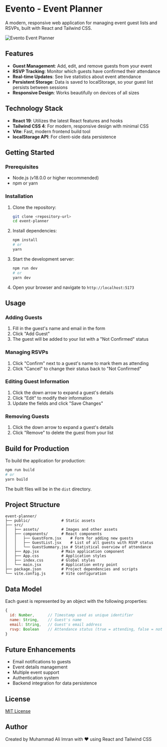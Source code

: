 # Evento - Event Planner

A modern, responsive web application for managing event guest lists and RSVPs, built with React and Tailwind CSS.

![Evento Event Planner](https://www.i-eventplanner.com/wp-content/uploads/revslider/Avada_Full_Width/Corporate-Event-planner.jpg)

## Features

- **Guest Management**: Add, edit, and remove guests from your event
- **RSVP Tracking**: Monitor which guests have confirmed their attendance
- **Real-time Updates**: See live statistics about event attendance
- **Persistent Storage**: Data is saved to localStorage, so your guest list persists between sessions
- **Responsive Design**: Works beautifully on devices of all sizes

## Technology Stack

- **React 19**: Utilizes the latest React features and hooks
- **Tailwind CSS 4**: For modern, responsive design with minimal CSS
- **Vite**: Fast, modern frontend build tool
- **localStorage API**: For client-side data persistence

## Getting Started

### Prerequisites

- Node.js (v18.0.0 or higher recommended)
- npm or yarn

### Installation

1. Clone the repository:
   ```bash
   git clone <repository-url>
   cd event-planner
   ```

2. Install dependencies:
   ```bash
   npm install
   # or
   yarn
   ```

3. Start the development server:
   ```bash
   npm run dev
   # or
   yarn dev
   ```

4. Open your browser and navigate to `http://localhost:5173`

## Usage

### Adding Guests

1. Fill in the guest's name and email in the form
2. Click "Add Guest"
3. The guest will be added to your list with a "Not Confirmed" status

### Managing RSVPs

1. Click "Confirm" next to a guest's name to mark them as attending
2. Click "Cancel" to change their status back to "Not Confirmed"

### Editing Guest Information

1. Click the down arrow to expand a guest's details
2. Click "Edit" to modify their information
3. Update the fields and click "Save Changes"

### Removing Guests

1. Click the down arrow to expand a guest's details
2. Click "Remove" to delete the guest from your list

## Build for Production

To build the application for production:

```bash
npm run build
# or
yarn build
```

The built files will be in the `dist` directory.

## Project Structure

```
event-planner/
├── public/              # Static assets
├── src/
│   ├── assets/          # Images and other assets
│   ├── components/      # React components
│   │   ├── GuestForm.jsx    # Form for adding new guests
│   │   ├── GuestList.jsx    # List of all guests with RSVP status
│   │   └── GuestSummary.jsx # Statistical overview of attendance
│   ├── App.jsx          # Main application component
│   ├── App.css          # Application styles
│   ├── index.css        # Global styles
│   └── main.jsx         # Application entry point
├── package.json         # Project dependencies and scripts
└── vite.config.js       # Vite configuration
```

## Data Model

Each guest is represented by an object with the following properties:

```javascript
{
  id: Number,      // Timestamp used as unique identifier
  name: String,    // Guest's name
  email: String,   // Guest's email address
  rsvp: Boolean    // Attendance status (true = attending, false = not confirmed)
}
```

## Future Enhancements

- Email notifications to guests
- Event details management
- Multiple event support
- Authentication system
- Backend integration for data persistence

## License

[MIT License](LICENSE)

## Author

Created by Muhammad Ali Imran with ❤️ using React and Tailwind CSS
